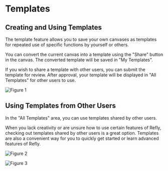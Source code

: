 # Templates

## Creating and Using Templates

The template feature allows you to save your own canvases as templates for repeated use of specific functions by yourself or others.

You can convert the current canvas into a template using the "Share" button in the canvas. The converted template will be saved in "My Templates".

If you wish to share a template with other users, you can submit the template for review. After approval, your template will be displayed in "All Templates" for other users to use.

![Figure 1](/images/2025-04-27-00-07-40.webp)

## Using Templates from Other Users

In the "All Templates" area, you can use templates shared by other users.

When you lack creativity or are unsure how to use certain features of Refly, checking out templates shared by other users is a great option. Templates are also a convenient way for you to quickly get started or learn advanced features of Refly.

![Figure 2](/images/2025-04-27-00-07-52.webp)

![Figure 3](/images/2025-04-27-00-08-02.webp)